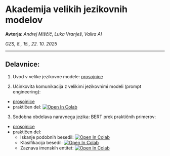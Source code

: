 # Akademija velikih jezikovnih modelov
**Avtorja**: *Andrej Miščič*, *Luka Vranješ*, *Valira AI*

*GZS, 8., 15., 22. 10. 2025*

---------

## Delavnice:

1. Uvod v velike jezikovne modele: [prosojnice](https://github.com/valira-ai/llm-course/blob/main/slides/01-Uvod%20v%20velike%20jezikovne%20modele.pdf)

2. Učinkovita komunikacija z velikimi jezikovnimi modeli (prompt engineering):
- [prosojnice](https://github.com/valira-ai/llm-course/blob/main/slides/02-U%C4%8Dinkovita%20komunikacija%20z%20velikimi%20jezikovnimi%20modeli.pdf)
- praktičen del: [![Open In Colab](https://colab.research.google.com/assets/colab-badge.svg)](https://colab.research.google.com/github/valira-ai/llm-course/blob/main/notebooks/02-prompt-engineering.ipynb)

3. Sodobna obdelava naravnega jezika: BERT prek praktičnih primerov:
- [prosojnice](https://github.com/valira-ai/llm-course/blob/main/slides/03-Sodobna%20obdelava%20naravnega%20jezika%20-%20BERT%20prek%20prakti%C4%8Dnih%20primerov.pdf)
- praktičen del:
  * Iskanje podobnih besedil: [![Open In Colab](https://colab.research.google.com/assets/colab-badge.svg)](https://colab.research.google.com/github/valira-ai/llm-course/blob/main/notebooks/03a%20-%20BERT%20-%20iskanje%20podobnih%20besedil.ipynb)
  * Klasifikacija besedil: [![Open In Colab](https://colab.research.google.com/assets/colab-badge.svg)](https://colab.research.google.com/github/valira-ai/llm-course/blob/main/notebooks/03b%20-%20BERT%20-%20klasifikacija%20besedil.ipynb)
  * Zaznava imenskih entitet: [![Open In Colab](https://colab.research.google.com/assets/colab-badge.svg)](https://colab.research.google.com/github/valira-ai/llm-course/blob/main/notebooks/03c%20-%20BERT%20-%20zaznava%20imenskih%20entitet.ipynb)
